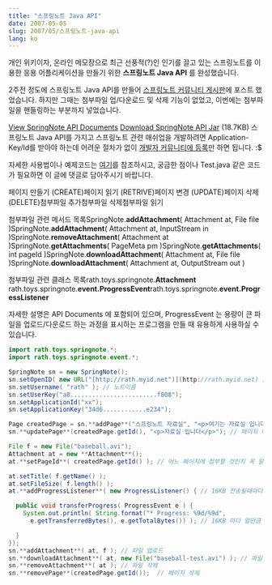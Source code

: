 ```yaml
---
title: "스프링노트 Java API"
date: 2007-05-05
slug: 2007/05/스프링노트-java-api
lang: ko
---
```


개인 위키이자, 온라인 메모장으로 최근 선풍적(?)인 인기를 끌고 있는 스프링노트를 이용한 응용 어플리케이션을 만들기 위한 **스프링노트 Java API** 를 완성했습니다.

2주전 정도에 스프링노트 Java API를 만들어 [스프링노트 커뮤니티 게시판](http://www.springnote.com/post/2061)에 포스트 했었습니다.
하지만 그때는 첨부파일 업/다운로드 및 삭제 기능이 없었고, 이번에는 첨부파일을 핸들링하는 부분까지 넣었습니다. 

 [View SpringNote API Documents](/devdoc/springnote/)  [Download SpringNote API Jar](/files/springnote-api.jar)  (18.7KB) 
스프링노트 Java API를 가지고 스프링노트 관련 매쉬업을 개발하려면 Application-Key/Id를 받아야 하는데 어려운 절차가 없이 [개발자 커뮤니티에 등록](http://www.springnote.com/ko/dev_register_apikey/)만 하면 됩니다. :$

자세한 사용법이나 예제코드는 [여기](http://www.springnote.com/post/2388)를 참조하시고, 
궁금한 점이나 Test.java 같은 코드가 필요하면 이 글에 댓글로 담아주시기 바랍니다.

  페이지 만들기 (CREATE)페이지 읽기 (RETRIVE)페이지 변경 (UPDATE)페이지 삭제 (DELETE)첨부파일 추가첨부파일 삭제첨부파일 읽기

첨부파일 관련 메서드 목록SpringNote.**addAttachment**( Attachment at, File file )SpringNote.**addAttachment**( Attachment at, InputStream in )SpringNote.**removeAttachment**( Attachment at )SpringNote.**getAttachments**( PageMeta pm )SpringNote.**getAttachments**( int pageId )SpringNote.**downloadAttachment**( Attachment at, File file )SpringNote.**downloadAttachment**( Attachment at, OutputStream out )  

첨부파일 관련 클래스 목록rath.toys.springnote.**Attachment**
rath.toys.springnote.**event.ProgressEvent**rath.toys.springnote.**event.ProgressListener**  

자세한 설명은 API Documents 에 포함되어 있으며, ProgressEvent 는 용량이 큰 파일을 업로드/다운로드 하는 과정을 표시하는 프로그램을 만들 때 유용하게 사용하실 수 있습니다.

```java
import rath.toys.springnote.*;
import rath.toys.springnote.event.*;

SpringNote sn = new SpringNote();
sn.setOpenID( new URL("[http://rath.myid.net")](http://rath.myid.net) );
sn.setUsername( "rath" ); // 노트이름
sn.setUserKey("a8........................f808");
sn.setApplicationId("xx");
sn.setApplicationKey("34d6............e234");

Page createdPage = sn.**addPage**("스프링노트 자료실", "<p>여기는 자료실 입니다</p>");
sn.**updatePage**(createdPage.getId(), "<p>자료실 입니다</p>"); // 페이지 내용 변경

File f = new File("baseball.avi");
Attachment at = new **Attachment**();
at.**setPageId**( createdPage.getId() ); // 어느 페이지에 첨부할 것인지 꼭 알려주어야 함.

at.setTitle( f.getName() );
at.setFileSize( f.length() );
at.**addProgressListener**( new ProgressListener() { // 16KB 전송될때마다 이벤트 수신. 관심없을 경우 Listener를 부착할 필요 없음. 

  public void transferProgress( ProgressEvent e ) {
    System.out.println( String.format("* Progress: %9d/%9d",
      e.getTransferredBytes(), e.getTotalBytes()) ); // 16KB 마다 얼만큼 받았는지 STDOUT에 출력

  }
});
sn.**addAttachment**( at, f ); // 파일 업로드
sn.**downloadAttachment**( at, new File("baseball-test.avi") ); // 파일 다운로드
sn.**removeAttachment**( at ); // 파일 삭제
sn.**removePage**(createdPage.getId());  // 페이지 삭제
```

